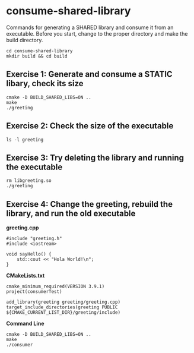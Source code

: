 # consume-shared-library
Commands for generating a SHARED library and consume it from an executable. Before you start, change to the proper directory and make the build directory.
   ```
   cd consume-shared-library
   mkdir build && cd build
   ```
   
## Exercise 1: Generate and consume a STATIC libary, check its size
   ```
   cmake -D BUILD_SHARED_LIBS=ON ..
   make
   ./greeting
   ```

## Exercise 2: Check the size of the executable
   ```
   ls -l greeting
   ```

## Exercise 3: Try deleting the library and running the executable
   ```
   rm libgreeting.so
   ./greeting
   ```

## Exercise 4: Change the greeting, rebuild the library, and run the old executable
**greeting.cpp**
   ```
   #include "greeting.h"
   #include <iostream>

   void sayHello() {
	   std::cout << "Hola World!\n";
   }
   ```

**CMakeLists.txt**
   ```
   cmake_minimum_required(VERSION 3.9.1)
   project(consumerTest)

   add_library(greeting greeting/greeting.cpp)
   target_include_directories(greeting PUBLIC ${CMAKE_CURRENT_LIST_DIR}/greeting/include)
   ```

**Command Line**
   ```
   cmake -D BUILD_SHARED_LIBS=ON ..
   make
   ./consumer
   ```
